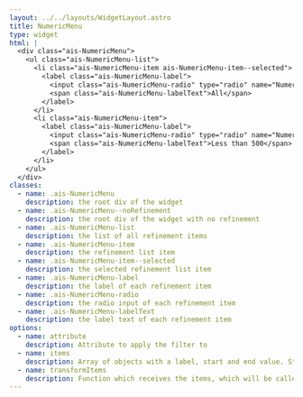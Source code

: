 ```yaml
---
layout: ../../layouts/WidgetLayout.astro
title: NumericMenu
type: widget
html: |
  <div class="ais-NumericMenu">
    <ul class="ais-NumericMenu-list">
      <li class="ais-NumericMenu-item ais-NumericMenu-item--selected">
        <label class="ais-NumericMenu-label">
          <input class="ais-NumericMenu-radio" type="radio" name="NumericMenu" checked="" />
          <span class="ais-NumericMenu-labelText">All</span>
        </label>
      </li>
      <li class="ais-NumericMenu-item">
        <label class="ais-NumericMenu-label">
          <input class="ais-NumericMenu-radio" type="radio" name="NumericMenu" />
          <span class="ais-NumericMenu-labelText">Less than 500</span>
        </label>
      </li>
    </ul>
  </div>
classes:
  - name: .ais-NumericMenu
    description: the root div of the widget
  - name: .ais-NumericMenu--noRefinement
    description: the root div of the widget with no refinement
  - name: .ais-NumericMenu-list
    description: the list of all refinement items
  - name: .ais-NumericMenu-item
    description: the refinement list item
  - name: .ais-NumericMenu-item--selected
    description: the selected refinement list item
  - name: .ais-NumericMenu-label
    description: the label of each refinement item
  - name: .ais-NumericMenu-radio
    description: the radio input of each refinement item
  - name: .ais-NumericMenu-labelText
    description: the label text of each refinement item
options:
  - name: attribute
    description: Attribute to apply the filter to
  - name: items
    description: Array of objects with a label, start and end value. Start and end can individually be left as undefined to only apply a single bound
  - name: transformItems
    description: Function which receives the items, which will be called before displaying them. Should return a new array with the same shape as the original array. Useful for mapping over the items to transform, remove or reorder them
---
```

